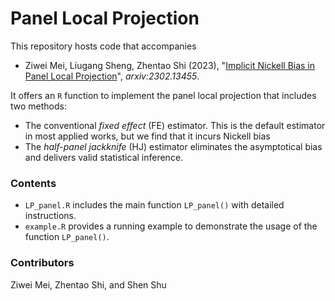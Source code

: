 # Panel Local Projection

This repository hosts code that accompanies

* Ziwei Mei, Liugang Sheng, Zhentao Shi (2023), "[Implicit Nickell Bias in Panel Local Projection](https://arxiv.org/abs/2302.13455)", _arxiv:2302.13455_. 

It offers an `R` function to implement the panel local projection that includes two methods: 

- The conventional _fixed effect_ (FE) estimator. This is the default estimator in most applied works, but we find that it incurs Nickell bias
- The _half-panel jackknife_ (HJ) estimator eliminates the asymptotical bias and delivers valid statistical inference.



### Contents  

- `LP_panel.R` includes the main function `LP_panel()` with detailed instructions. 
- `example.R` provides a running example to demonstrate the usage of the function `LP_panel()`.



### Contributors 

Ziwei Mei, Zhentao Shi, and Shen Shu
